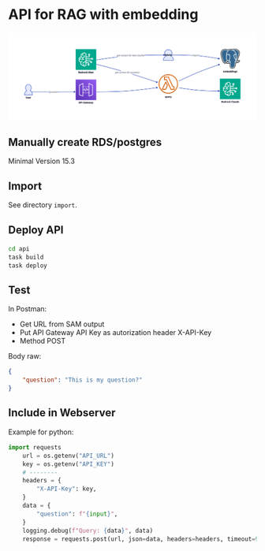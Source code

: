# API for RAG with embedding

![overview](img/architecture.png)

## Manually create RDS/postgres

Minimal Version 15.3

## Import

See directory `import`.


## Deploy API

```bash
cd api
task build 
task deploy
```

## Test

In Postman:

- Get URL from SAM output
- Put API Gateway API Key as autorization header X-API-Key
- Method POST

Body raw:

```json
{
    "question": "This is my question?"
}
```

## Include in Webserver

Example for python:

```python
import requests
    url = os.getenv("API_URL")
    key = os.getenv("API_KEY") 
    # --------
    headers = {
        "X-API-Key": key,
    }
    data = {
        "question": f"{input}",
    }
    logging.debug(f"Query: {data}", data)
    response = requests.post(url, json=data, headers=headers, timeout=90)

```
